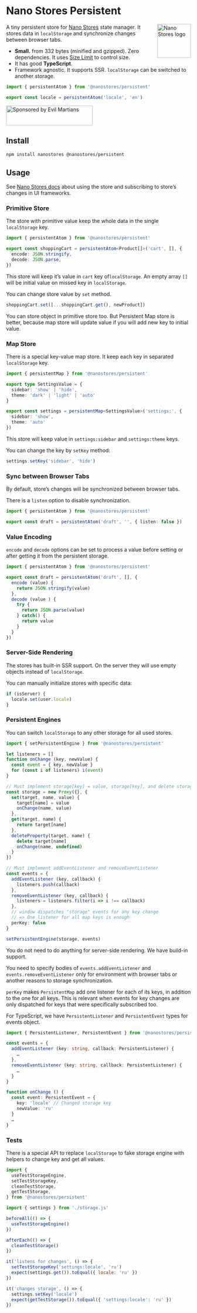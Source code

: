 # Nano Stores Persistent

<img align="right" width="92" height="92" title="Nano Stores logo"
     src="https://nanostores.github.io/nanostores/logo.svg">

A tiny persistent store for [Nano Stores] state manager. It stores data
in `localStorage` and synchronize changes between browser tabs.

* **Small.** from 332 bytes (minified and gzipped).
  Zero dependencies. It uses [Size Limit] to control size.
* It has good **TypeScript**.
* Framework agnostic. It supports SSR.
  `localStorage` can be switched to another storage.

```ts
import { persistentAtom } from '@nanostores/persistent'

export const locale = persistentAtom('locale', 'en')
```

<a href="https://evilmartians.com/?utm_source=nanostores-persistent">
  <img src="https://evilmartians.com/badges/sponsored-by-evil-martians.svg"
       alt="Sponsored by Evil Martians" width="236" height="54">
</a>

[Nano Stores]: https://github.com/nanostores/nanostores
[Size Limit]: https://github.com/ai/size-limit


## Install

```sh
npm install nanostores @nanostores/persistent
```


## Usage

See [Nano Stores docs](https://github.com/nanostores/nanostores#guide)
about using the store and subscribing to store’s changes in UI frameworks.


### Primitive Store

The store with primitive value keep the whole data in the single `localStorage`
key.

```ts
import { persistentAtom } from '@nanostores/persistent'

export const shoppingCart = persistentAtom<Product[]>('cart', [], {
  encode: JSON.stringify,
  decode: JSON.parse,
})
```

This store will keep it’s value in `cart` key of`localStorage`.
An empty array `[]` will be initial value on missed key in `localStorage`.

You can change store value by `set` method.

```ts
shoppingCart.set([...shoppingCart.get(), newProduct])
```

You can store object in primitive store too. But Persistent Map store is better,
because map store will update value if you will add new key to initial value.


### Map Store

There is a special key-value map store. It keep each key
in separated `localStorage` key.

```ts
import { persistentMap } from '@nanostores/persistent'

export type SettingsValue = {
  sidebar: 'show' | 'hide',
  theme: 'dark' | 'light' | 'auto'
}

export const settings = persistentMap<SettingsValue>('settings:', {
  sidebar: 'show',
  theme: 'auto'
})
```

This store will keep value in `settings:sidebar` and `settings:theme` keys.

You can change the key by `setKey` method:

```ts
settings.setKey('sidebar', 'hide')
```


### Sync between Browser Tabs

By default, store’s changes will be synchronized between browser tabs.

There is a `listen` option to disable synchronization.

```ts
import { persistentAtom } from '@nanostores/persistent'

export const draft = persistentAtom('draft', '', { listen: false })
```


### Value Encoding

`encode` and `decode` options can be set to process a value before setting
or after getting it from the persistent storage.

```ts
import { persistentAtom } from '@nanostores/persistent'

export const draft = persistentAtom('draft', [], {
  encode (value) {
    return JSON.stringify(value)
  },
  decode (value ) {
    try {
      return JSON.parse(value)
    } catch() {
      return value
    }
  }
})
```

### Server-Side Rendering

The stores has built-in SSR support. On the server they will use
empty objects instead of `localStorage`.

You can manually initialize stores with specific data:

```js
if (isServer) {
  locale.set(user.locale)
}
```


### Persistent Engines

You can switch `localStorage` to any other storage for all used stores.

```ts
import { setPersistentEngine } from '@nanostores/persistent'

let listeners = []
function onChange (key, newValue) {
  const event = { key, newValue }
  for (const i of listeners) i(event)
}

// Must implement storage[key] = value, storage[key], and delete storage[key]
const storage = new Proxy({}, {
  set(target, name, value) {
    target[name] = value
    onChange(name, value)
  },
  get(target, name) {
    return target[name]
  },
  deleteProperty(target, name) {
    delete target[name]
    onChange(name, undefined)
  }
})

// Must implement addEventListener and removeEventListener
const events = {
  addEventListener (key, callback) {
    listeners.push(callback)
  },
  removeEventListener (key, callback) {
    listeners = listeners.filter(i => i !== callback)
  },
  // window dispatches "storage" events for any key change
  // => One listener for all map keys is enough
  perKey: false
}

setPersistentEngine(storage, events)
```

You do not need to do anything for server-side rendering. We have build-in
support.

You need to specify bodies of `events.addEventListener`
and `events.removeEventListener` only for environment with browser tabs
or another reasons to storage synchronization.

`perKey` makes `PersistentMap` add one listener for each of its keys,
in addition to the one for all keys. This is relevant when events for key
changes are only dispatched for keys that were specifically subscribed too.

For TypeScript, we have `PersistentListener` and `PersistentEvent` types
for events object.

```ts
import { PersistentListener, PersistentEvent } from '@nanostores/persistent'

const events = {
  addEventListener (key: string, callback: PersistentListener) {
    …
  },
  removeEventListener (key: string, callback: PersistentListener) {
    …
  }
}

function onChange () {
  const event: PersistentEvent = {
    key: 'locale' // Changed storage key
    newValue: 'ru'
  }
  …
}
```


### Tests

There is a special API to replace `localStorage` to fake storage engine
with helpers to change key and get all values.

```js
import {
  useTestStorageEngine,
  setTestStorageKey,
  cleanTestStorage,
  getTestStorage,
} from '@nanostores/persistent'

import { settings } from './storage.js'

beforeAll(() => {
  useTestStorageEngine()
})

afterEach(() => {
  cleanTestStorage()
})

it('listens for changes', () => {
  setTestStorageKey('settings:locale', 'ru')
  expect(settings.get()).toEqual({ locale: 'ru' })
})

it('changes storage', () => {
  settings.setKey('locale')
  expect(getTestStorage()).toEqual({ 'settings:locale': 'ru' })
})
```

